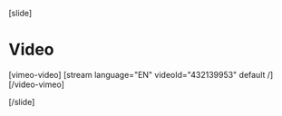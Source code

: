 [slide]
# Video

[vimeo-video]
[stream language="EN" videoId="432139953" default /]
[/video-vimeo]

[/slide]